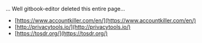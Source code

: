 ... Well gitbook-editor deleted this entire page...

* [https://www.accountkiller.com/en/](https://www.accountkiller.com/en/)
* [http://privacytools.io/](http://privacytools.io/)
* [https://tosdr.org/](https://tosdr.org/)



